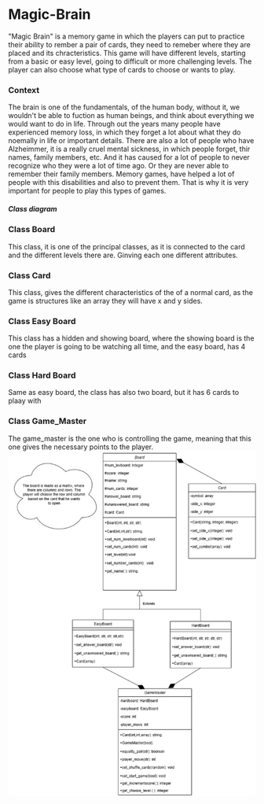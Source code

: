 # Magic-Brain
"Magic Brain" is a memory game in which the players can put to practice their ability to rember a pair of cards, they need to remeber where they are placed and its chracteristics. This game will have different levels, starting from a basic or easy level, going to difficult or more challenging levels. The player can also choose what type of cards to choose or wants to play.
### Context
The brain is one of the fundamentals, of the human body, without it, we wouldn't be able to fuction as human beings, and think about everything we would want to do in life. Through out the years many people have experienced memory loss, in which they forget a lot about what they do noemally in life or important details. There are also a lot of people who have Alzheimmer, it is a really cruel mental sickness, in which people forget, thir names, family members, etc. And it has caused for a lot of people to never recognize who they were a lot of time ago. Or they are never able to remember their family members. Memory games, have helped a lot of people with this disabilities and also to prevent them. That is why it is very important for people to play this types of games.
##### Class diagram
### Class Board
This class, it is one of the principal classes, as it is connected to the card and the different levels there are. Ginving each one different attributes.
### Class Card
This class, gives the different characteristics of the of a normal card, as the game is structures like an array they will have x and y sides.
### Class Easy Board
This class has a hidden and showing board, where the showing board is the one the player is going to be watching all time, and the easy board, has 4 cards
### Class Hard Board
Same as easy board, the class has also two board, but it has 6 cards to plaay with
### Class Game_Master
The game_master is the one who is controlling the game, meaning that this one gives the necessary points to the player.
![Diagrama drawio](https://github.com/amazingly145/Magic-Brain/blob/main/magic_brain_2%20(3).jpg?raw=true)
